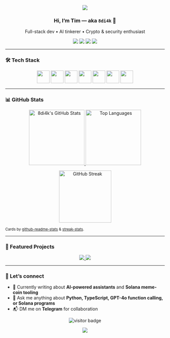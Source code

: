 <!-- 🌊────────────────────────── HEADER BANNER ────────────────────────── -->
<p align="center">
  <img src="https://capsule-render.vercel.app/api?type=wave&color=0:00B4DB,100:0083B0&height=240&section=header&text=8di4k&fontColor=FFFFFF&fontAlignY=35&fontSize=80&animation=fadeIn" />
</p>

<h3 align="center">Hi, I’m Tim — aka <code>8di4k</code> 👋</h3>
<p align="center">
  Full-stack dev • AI tinkerer • Crypto&nbsp;&amp;&nbsp;security enthusiast
</p>

<p align="center">
  <a href="https://t.me/YOUR_TELEGRAM"><img src="https://img.shields.io/badge/Telegram-0088CC?logo=telegram&logoColor=white" /></a>
  <a href="https://x.com/YOUR_X"><img src="https://img.shields.io/badge/X-000000?logo=x&logoColor=white" /></a>
  <a href="https://medium.com/@YOUR_MEDIUM"><img src="https://img.shields.io/badge/Medium-12100E?logo=medium&logoColor=white" /></a>
  <a href="mailto:YOUR_EMAIL"><img src="https://img.shields.io/badge/Email-D14836?logo=gmail&logoColor=white" /></a>
</p>

---

### 🛠 Tech Stack
<p align="center">
  <img src="https://cdn.jsdelivr.net/gh/devicons/devicon/icons/python/python-original.svg" height="40" />
  <img src="https://cdn.jsdelivr.net/gh/devicons/devicon/icons/javascript/javascript-original.svg" height="40" />
  <img src="https://cdn.jsdelivr.net/gh/devicons/devicon/icons/typescript/typescript-original.svg" height="40" />
  <img src="https://cdn.jsdelivr.net/gh/devicons/devicon/icons/react/react-original.svg" height="40" />
  <img src="https://cdn.jsdelivr.net/gh/devicons/devicon/icons/nextjs/nextjs-original.svg" height="40" />
  <img src="https://cdn.jsdelivr.net/gh/devicons/devicon/icons/mongodb/mongodb-original.svg" height="40" />
  <img src="https://cdn.jsdelivr.net/gh/devicons/devicon/icons/solidity/solidity-original.svg" height="40" />
</p>

---

### 📊 GitHub Stats
<p align="center">
  <a href="https://github.com/8di4k">
    <img
      alt="8di4k's GitHub Stats"
      height="175"
      src="https://github-readme-stats.vercel.app/api?username=8di4k&show_icons=true&theme=tokyonight&include_all_commits=true&count_private=true&hide_border=true&rank_icon=github"
    />
  </a>
  <a href="https://github.com/8di4k">
    <img
      alt="Top Languages"
      height="175"
      src="https://github-readme-stats.vercel.app/api/top-langs/?username=8di4k&layout=compact&langs_count=8&theme=tokyonight&hide=html,scss&hide_border=true"
    />
  </a>
</p>

<p align="center">
  <a href="https://github.com/DenverCoder1/github-readme-streak-stats">
    <img
      alt="GitHub Streak"
      height="165"
      src="https://streak-stats.demolab.com?user=8di4k&theme=tokyonight&hide_border=true"
    />
  </a>
</p>

<sub align="center">Cards by <a href="https://github.com/anuraghazra/github-readme-stats">github-readme-stats</a> &amp; <a href="https://github.com/DenverCoder1/github-readme-streak-stats">streak-stats</a>.</sub>

---

### 🚀 Featured Projects
<p align="center">
  <a href="https://github.com/8di4k/StickerForge-AI">
    <img src="https://github-readme-stats.vercel.app/api/pin/?username=8di4k&repo=StickerForge-AI&theme=tokyonight&hide_border=true" />
  </a>
  <a href="https://github.com/8di4k/TGAvatr-Lite">
    <img src="https://github-readme-stats.vercel.app/api/pin/?username=8di4k&repo=TGAvatr-Lite&theme=tokyonight&hide_border=true" />
  </a>
</p>

---

### 🤝 Let’s connect
- 📝 Currently writing about **AI-powered assistants** and **Solana meme-coin tooling**  
- 💬 Ask me anything about **Python, TypeScript, GPT-4o function calling, or Solana programs**  
- 📬 DM me on **Telegram** for collaboration

<p align="center">
  <img src="https://visitor-badge.laobi.icu/badge?page_id=8di4k" alt="visitor badge"/>
</p>

<!-- 🌊────────────────────────── FOOTER WAVE ─────────────────────────── -->
<p align="center">
  <img src="https://capsule-render.vercel.app/api?type=wave&color=auto&height=150&section=footer"/>
</p>
